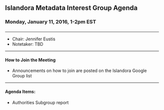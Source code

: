 ## Islandora Metadata Interest Group Agenda
### Monday, January 11, 2016, 1-2pm EST
### 
---
* Chair: Jennifer Eustis
* Notetaker:  TBD

---

#### How to Join the Meeting  
* Announcements on how to join are posted on the Islandora Google Group list


---

#### Agenda Items:
* Authorities Subgroup report
